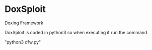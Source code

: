 # DoxSploit
Doxing Framework

DoxSploit is coded in python3 so when executing it run the command

"python3 dfw.py"
